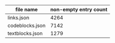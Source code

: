 |file name | non-empty entry count |
|----------|-----------------------|
|links.json | 4264 |
|codeblocks.json |7142 |
|textblocks.json |1279 | 
